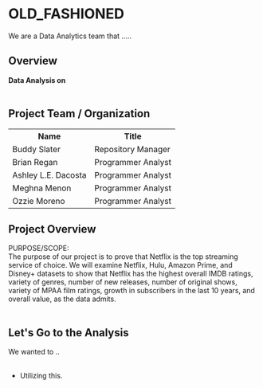 # OLD_FASHIONED

We are a Data Analytics team that ..... 

## Overview
**Data Analysis on**<br/><br />


## Project Team / Organization
<table>
  <th>Name</th>
  <th>Title</th>
  <tr>
   <td>Buddy Slater</td>
    <td>Repository Manager</td>
  </tr>
   <tr>
    <td>Brian Regan</td>
    <td>Programmer Analyst</td>
  </tr>
  <tr>
    <td>Ashley L.E. Dacosta</td>
    <td>Programmer Analyst</td>
  </tr>
  <tr>
    <td>Meghna Menon</td>
    <td>Programmer Analyst</td>
  </tr>
    <td>Ozzie Moreno</td>
    <td>Programmer Analyst</td>
</table>

## Project Overview
PURPOSE/SCOPE: <br/>
The purpose of our project is to prove that Netflix is the top streaming service of choice. We will examine Netflix, Hulu, Amazon Prime, and Disney+ datasets to show that Netflix has the highest overall IMDB ratings, variety of genres, number of new releases, number of original shows, variety of MPAA film ratings, growth in subscribers in the last 10 years, and overall value, as the data admits. <br/><br/>


## Let's Go to the Analysis
We wanted to .. <br/> <br />

- Utilizing this. 
